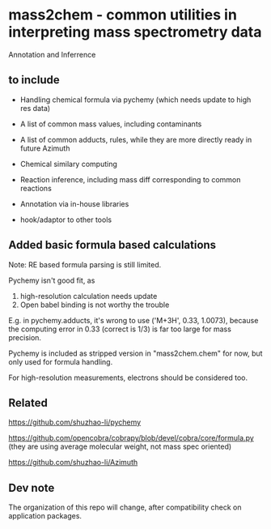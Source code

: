 # mass2chem - common utilities in interpreting mass spectrometry data

Annotation and Inferrence

## to include

* Handling chemical formula via pychemy (which needs update to high res data)

* A list of common mass values, including contaminants

* A list of common adducts, rules, while they are more directly ready in future Azimuth

* Chemical similary computing

* Reaction inference, including mass diff corresponding to common reactions

* Annotation via in-house libraries 

* hook/adaptor to other tools


## Added basic formula based calculations

Note: RE based formula parsing is still limited.

Pychemy isn't good fit, as 
1) high-resolution calculation needs update
2) Open babel binding is not worthy the trouble

E.g. in pychemy.adducts, it's wrong to use ('M+3H', 0.33,  1.0073),
because the computing error in 0.33 (correct is 1/3) is far too large for mass precision.

Pychemy is included as stripped version in "mass2chem.chem" for now, but only used for formula handling.

For high-resolution measurements, electrons should be considered too.


## Related

https://github.com/shuzhao-li/pychemy

https://github.com/opencobra/cobrapy/blob/devel/cobra/core/formula.py (they are using average molecular weight, not mass spec oriented)

https://github.com/shuzhao-li/Azimuth 

## Dev note

The organization of this repo will change, after compatibility check on application packages.
 